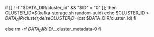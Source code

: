 if [[ ! -f "$DATA_DIR/cluster_id" && "$ID" = "0" ]]; then
    CLUSTER_ID=$(kafka-storage.sh random-uuid)
    echo $CLUSTER_ID > $DATA_DIR/cluster_id
else
    CLUSTER_ID=$(cat $DATA_DIR/cluster_id)
fi


else
  rm -rf $DATA_DIR/$ID/__cluster_metadata-0
fi
